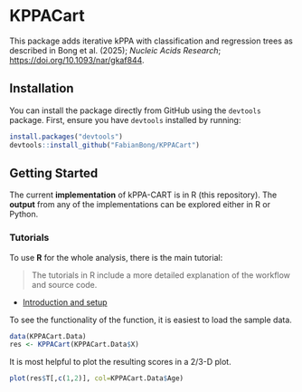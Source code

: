 # KPPACart

This package adds iterative kPPA with classification and regression trees as described in Bong et al. (2025); *Nucleic Acids Research*; https://doi.org/10.1093/nar/gkaf844.

## Installation

You can install the package directly from GitHub using the `devtools` package. First, ensure you have `devtools` installed by running:

```R
install.packages("devtools")
devtools::install_github("FabianBong/KPPACart")
```

## Getting Started 
The current **implementation** of kPPA-CART is in R (this repository).
The **output** from any of the implementations can be explored either in R or Python.

### Tutorials

To use **R** for the whole analysis, there is the main tutorial:
> The tutorials in R include a more detailed explanation of the workflow and source code.

  - [Introduction and setup](https://htmlpreview.github.io/?https://github.com/itikadi/kPPA-CART/blob/main/vignettes/kPPA-CART.nb.html)

To see the functionality of the function, it is easiest to load the sample data.

```R
data(KPPACart.Data)
res <- KPPACart(KPPACart.Data$X)
```

It is most helpful to plot the resulting scores in a 2/3-D plot.

```R
plot(res$T[,c(1,2)], col=KPPACart.Data$Age)
```
